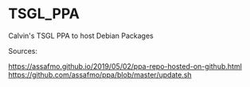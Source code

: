 # TSGL_PPA
Calvin's TSGL PPA to host Debian Packages

Sources:

https://assafmo.github.io/2019/05/02/ppa-repo-hosted-on-github.html
https://github.com/assafmo/ppa/blob/master/update.sh
